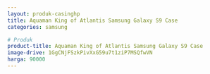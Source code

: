 ```yaml
---
layout: produk-casinghp
title: Aquaman King of Atlantis Samsung Galaxy S9 Case
categories: samsung

# Produk
product-title: Aquaman King of Atlantis Samsung Galaxy S9 Case
image-drive: 1GgCNjFSzkPivXxG59u7t1ziP7MSQfwVN
harga: 90000
---
```

